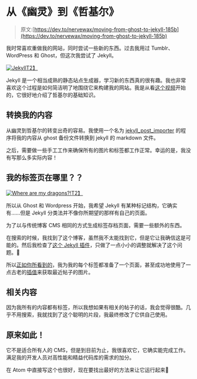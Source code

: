 # 从《幽灵》到《哲基尔》

> 原文:[https://dev.to/nervewax/moving-from-ghost-to-jekyll-185b](https://dev.to/nervewax/moving-from-ghost-to-jekyll-185b)

我时常喜欢重做我的网站，同时尝试一些新的东西。过去我用过 Tumblr、WordPress 和 Ghost，但这次我尝试了 Jekyll。

[![Jekyll](../Images/86c9a095d9000628e34be0d3d2f29ff9.png)T2】](https://res.cloudinary.com/practicaldev/image/fetch/s--NbZaxvJy--/c_limit%2Cf_auto%2Cfl_progressive%2Cq_auto%2Cw_880/https://nervewax.com/content/images/2018/03/jekyll.png)

Jekyll 是一个相当成熟的静态站点生成器，学习新的东西真的很有趣。我也非常喜欢这个过程是如何简洁明了地围绕它来构建我的网站。我是从看[这个视频](https://www.youtube.com/watch?v=iWowJBRMtpc)开始的，它很好地介绍了哲基尔的基础知识。

## [](#converting-my-content)转换我的内容

从幽灵到哲基尔的转变出奇的容易。我使用一个名为 [jekyll_post_importer](https://github.com/eloyesp/jekyll_ghost_importer) 的程序将我的内容从 ghost 备份文件转换到 jekyll 的 markdown 文件。

之后，需要做一些手工工作来确保所有的图片和标签都工作正常。幸运的是，我没有写那么多实际内容！

## [](#where-are-my-tag-pages)我的标签页在哪里？？

[![Where are my dragons?!](../Images/4cbd84d99e78f6309c91c5196be2e817.png)T2】](https://res.cloudinary.com/practicaldev/image/fetch/s--EdTPBV-u--/c_limit%2Cf_auto%2Cfl_progressive%2Cq_66%2Cw_880/https://nervewax.com/content/images/2018/03/wamd.gif)

所以从 Ghost 和 Wordpress 开始，我希望 Jekyll 有某种标记结构，它确实有……但是 Jekyll 分类法并不像你所期望的那样有自己的页面。

为了以与传统博客 CMS 相同的方式生成标签存档页面，需要一些额外的东西。

在搜索的时候，我找到了这个博客，虽然我不太能找到它，但是它让我确信这是可能的。然后我检查了[这个 Jekyll 插件](https://github.com/pattex/jekyll-tagging)，只做了一点小小的调整就解决了这个问题。🙌

所以[正如你所看到的](https://nervewax.com/tag/project/)，我为我的每个标签都准备了一个页面，甚至成功地使用了一点古老的[插值](https://stackoverflow.com/a/41721856/2351788)来获取最近帖子的图片。

## [](#related-content)相关内容

因为我所有的内容都有标签，所以我想如果有相关的帖子的话，我会觉得很酷。几乎不用搜索，我就找到了这个聪明的片段，我最终修改了它供自己使用。

## [](#so-thats-it)原来如此！

它不是适合所有人的 CMS，但是到目前为止，我很喜欢它，它确实能完成工作。满足我的开发人员对高性能和精益代码库的需求的加分。

在 Atom 中直接写这个也很好，现在要找出最好的方法来让它运行起来👋